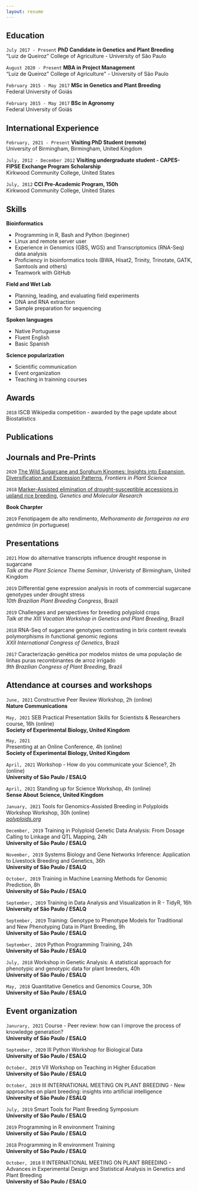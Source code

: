 ```yaml
---
layout: resume
---
```

## Education

`July 2017 - Present`
__PhD Candidate in Genetics and Plant Breeding__    
“Luiz de Queiroz” College of Agriculture - University of São Paulo  

`August 2020 - Present`
__MBA in Project Management__   
“Luiz de Queiroz” College of Agriculture" - University of São Paulo      

`February 2015 - May 2017`
__MSc in Genetics and Plant Breeding__  
Federal University of Goiás  

`February 2015 - May 2017`
__BSc in Agronomy__  
Federal University of Goiás  

## International Experience

`February, 2021 - Present`
__Visiting PhD Student (remote)__  
University of Birmingham, Birmingham, United Kingdom  

`July, 2012 - December 2012`
__Visiting undergraduate student - CAPES-FIPSE Exchange Program Scholarship__  
Kirkwood Community College, United States  

`July, 2012`
__CCI Pre-Academic Program, 150h__  
Kirkwood Community College, United States  

## Skills

__Bioinformatics__   

- Programming in R, Bash and Python (beginner)  
- Linux and remote server user  
- Experience in Genomics (GBS, WGS) and Transcriptomics (RNA-Seq) data analysis  
- Proficiency in bioinformatics tools (BWA, Hisat2, Trinity, Trinotate, GATK, Samtools and others)  
- Teamwork with GitHub  

__Field and Wet Lab__   

- Planning, leading, and evaluating field experiments  
- DNA and RNA extraction   
- Sample preparation for sequencing  

__Spoken languages__   

- Native Portuguese  
- Fluent English  
- Basic Spanish  

__Science popularization__   
- Scientific communication   
- Event organization   
- Teaching in trainning courses    

## Awards

`2018`
ISCB Wikipedia competition - awarded by the page update about Biostatistics   

## Publications

<!-- A list is also available [online](https://scholar.google.co.uk/citations?user=LTOTl0YAAAAJ) -->

## Journals and Pre-Prints

`2020`
[The Wild Sugarcane and Sorghum Kinomes: Insights into Expansion, Diversification and Expression Patterns](https://www.frontiersin.org/articles/10.3389/fpls.2021.668623/abstract), _Frontiers in Plant Science_  

`2018`
[Marker-Assisted elimination of drought-susceptible accessions in upland rice breeding](https://www.geneticsmr.org/articles/markerassisted-elimination-of-droughtsusceptible-accessions-in-upland-rice-breeding-7561.html), _Genetics and Molecular Research_

__Book Charpter__

`2019`
Fenotipagem de alto rendimento, _Melhoramento de forrageiras na era genômica_ (in portuguese)  

## Presentations
`2021`
How do alternative transcripts influence drought response in sugarcane   
*Talk at the Plant Science Theme Seminar*, Univeristy of Birmingham, United Kingdom   

`2019`
Differential gene expression analysis in roots of commercial sugarcane genotypes under drought stress   
*10th Brazilian Plant Breeding Congress*, Brazil   

`2019`
Challenges and perspectives for breeding polyploid crops   
*Talk at the XIII Vacation Workshop in Genetics and Plant Breeding*, Brazil   

`2018`
RNA-Seq of sugarcane genotypes contrasting in brix content reveals polymorphisms in functional genomic regions   
*XXII International Congress of Genetics*, Brazil   

`2017`
Caracterização genética por modelos mistos de uma população de linhas puras recombinantes de arroz irrigado   
*9th Brazilian Congress of Plant Breeding*, Brazil  

## Attendance at courses and workshops
`June, 2021`
Constructive Peer Review Workshop, 2h (online)  
__Nature Communications__   

`May, 2021`
SEB Practical Presentation Skills for Scientists & Researchers course, 16h (online)   
__Society of Experimental Biology, United Kingdom__   

`May, 2021`  
Presenting at an Online Conference, 4h (online)  
__Society of Experimental Biology, United Kingdom__ 

`April, 2021`
Workshop - How do you communicate your Science?, 2h (online)  
__University of São Paulo / ESALQ__   

`April, 2021`
Standing up for Science Workshop, 4h (online)   
__Sense About Science, United Kingdom__  

`January, 2021`
Tools for Genomics-Assisted Breeding in Polyploids Workshop Workshop, 30h (online)  
*[polyploids.org](https://www.polyploids.org/)*    

`December, 2019`
Training in Polyploid Genetic Data Analysis: From Dosage Calling to Linkage and QTL Mapping, 24h  
__University of São Paulo / ESALQ__  

`November, 2019`
Systems Biology and Gene Networks Inference: Application to Livestock Breeding and Genetics, 36h  
__University of São Paulo / ESALQ__  

`October, 2019`
Training in Machine Learning Methods for Genomic Prediction, 8h  
__University of São Paulo / ESALQ__

`September, 2019`
Training in Data Analysis and Visualization in R - TidyR, 16h  
__University of São Paulo / ESALQ__

`September, 2019`
Training: Genotype to Phenotype Models for Traditional and New Phenotyping Data in Plant Breeding, 9h  
__University of São Paulo / ESALQ__  

`September, 2019`
Python Programming Training, 24h  
__University of São Paulo / ESALQ__  

`July, 2018`
Workshop in Genetic Analysis: A statistical approach for phenotypic and genotypic data for plant breeders, 40h  
__University of São Paulo / ESALQ__  

`May, 2018`
Quantitative Genetics and Genomics Course, 30h  
__University of São Paulo / ESALQ__  

## Event organization

`Janurary, 2021`
Course - Peer review: how can I improve the process of knowledge generation?  
__University of São Paulo / ESALQ__  

`September, 2020`
III Python Workshop for Biological Data   
__University of São Paulo / ESALQ__  

`October, 2019`
VII Workshop on Teaching in Higher Education   
__University of São Paulo / ESALQ__  

`October, 2019`
III INTERNATIONAL MEETING ON PLANT BREEDING - New approaches on plant breeding: insights into
artificial intelligence  
__University of São Paulo / ESALQ__  

`July, 2019`
Smart Tools for Plant Breeding Symposium  
__University of São Paulo / ESALQ__  

`2019`
Programming in R environment Training   
__University of São Paulo / ESALQ__  

`2018`
Programming in R environment Training   
__University of São Paulo / ESALQ__  

`October, 2018`
II INTERNATIONAL MEETING ON PLANT BREEDING - Advances in Experimental Design and Statistical
Analysis in Genetics and Plant Breeding   
__University of São Paulo / ESALQ__  



<!-- ### Footer

Last updated: February 2020 -->


